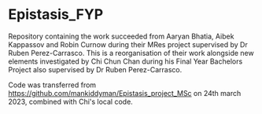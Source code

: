 # Epistasis_FYP
Repository containing the work succeeded from Aaryan Bhatia, Aibek Kappassov and Robin Curnow during their MRes project supervised by Dr Ruben Perez-Carrasco. This is a reorganisation of their work alongside new elements investigated by Chi Chun Chan during his Final Year Bachelors Project also supervised by Dr Ruben Perez-Carrasco.

Code was transferred from https://github.com/mankiddyman/Epistasis_project_MSc on 24th march 2023, combined with Chi's local code.